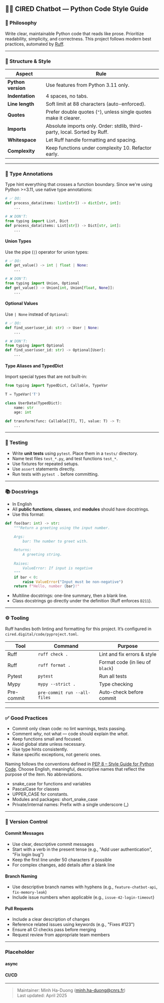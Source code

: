 ## 🧑‍💻 CIRED Chatbot — Python Code Style Guide

### 👣 Philosophy
Write clear, maintainable Python code that reads like prose. Prioritize readability, simplicity, and correctness. This project follows modern best practices, automated by [Ruff](https://docs.astral.sh/ruff/).

---

### 🧱 Structure & Style

| Aspect            | Rule                                                                 |
|-------------------|----------------------------------------------------------------------|
| **Python version**| Use features from Python 3.11 only.                                   |
| **Indentation**   | 4 spaces, no tabs.                                                   |
| **Line length**   | Soft limit at 88 characters (auto-enforced).                         |
| **Quotes**        | Prefer double quotes (`"`), unless single quotes make it clearer.   |
| **Imports**       | Absolute imports only. Order: stdlib, third-party, local. Sorted by Ruff. |
| **Whitespace**    | Let Ruff handle formatting and spacing.                              |
| **Complexity**    | Keep functions under complexity 10. Refactor early.                  |

---

### 📝 Type Annotations

Type hint everything that crosses a function boundary. Since we're using Python >=3.11, use native type annotations:

```python
# ✅ DO:
def process_data(items: list[str]) -> dict[str, int]:
    ...

# ❌ DON'T:
from typing import List, Dict
def process_data(items: List[str]) -> Dict[str, int]:
    ...
```

#### Union Types
Use the pipe (`|`) operator for union types:

```python
# ✅ DO:
def get_value() -> int | float | None:
    ...

# ❌ DON'T:
from typing import Union, Optional
def get_value() -> Union[int, Union[float, None]]:
    ...
```

#### Optional Values
Use `| None` instead of `Optional`:

```python
# ✅ DO:
def find_user(user_id: str) -> User | None:
    ...

# ❌ DON'T:
from typing import Optional
def find_user(user_id: str) -> Optional[User]:
    ...
```

#### Type Aliases and TypedDict
Import special types that are not built-in:

```python
from typing import TypedDict, Callable, TypeVar

T = TypeVar('T')

class UserData(TypedDict):
    name: str
    age: int

def transform(func: Callable[[T], T], value: T) -> T:
    ...
```

---

### 🧪 Testing

- Write **unit tests** using `pytest`. Place them in a `tests/` directory.
- Name test files `test_*.py`, and test functions `test_*`.
- Use fixtures for repeated setups.
- Use `assert` statements directly.
- Run tests with `pytest .` before committing.

---

### 📚 Docstrings

- In English
- All **public functions**, **classes**, and **modules** should have docstrings.
- Use this format:

```python
def foo(bar: int) -> str:
    """Return a greeting using the input number.

    Args:
        bar: The number to greet with.

    Returns:
        A greeting string.
        
    Raises:
        ValueError: If input is negative
    """
    if bar < 0:
        raise ValueError("Input must be non-negative")
    return f"Hello, number {bar}!"
```

- Multiline docstrings: one-line summary, then a blank line.
- Class docstrings go directly under the definition (Ruff enforces `D211`).

---

### ⚙️ Tooling

Ruff handles both linting and formatting for this project. It’s configured in `cired.digital/code/pyproject.toml`.

| Tool        | Command                      | Purpose                         |
|-------------|------------------------------|---------------------------------|
| Ruff        | `ruff check .`               | Lint and fix errors & style  |
| Ruff        | `ruff format .`              | Format code  (in lieu of `black`)                    |
| Pytest      | `pytest`                     | Run all tests                   |
| Mypy        | `mypy --strict .`            | Type checking                   |
| Pre-commit  | `pre-commit run --all-files` | Auto-check before commit        |

---

### ✅ Good Practices

- Commit only clean code: no lint warnings, tests passing.
- Comment *why*, not what — code should explain the *what*.
- Keep functions small and focused.
- Avoid global state unless necessary.
- Use type hints consistently.
- Raise specific exceptions, not generic ones.

Naming follows the conventions defined in [PEP 8 – Style Guide for Python Code](https://peps.python.org/pep-0008/#naming-conventions).  Choose English, meaningful, descriptive names that reflect the purpose of the item. No abbreviations.

- snake_case for functions and variables
- PascalCase for classes
- UPPER_CASE for constants.
- Modules and packages: short_snake_case
- Private/internal names: Prefix with a single underscore (_)

---

### 🔄 Version Control

#### Commit Messages
- Use clear, descriptive commit messages
- Start with a verb in the present tense (e.g., "Add user authentication", "Fix login bug")
- Keep the first line under 50 characters if possible
- For complex changes, add details after a blank line

#### Branch Naming
- Use descriptive branch names with hyphens (e.g., `feature-chatbot-api`, `fix-memory-leak`)
- Include issue numbers when applicable (e.g., `issue-42-login-timeout`)

#### Pull Requests
- Include a clear description of changes
- Reference related issues using keywords (e.g., "Fixes #123")
- Ensure all CI checks pass before merging
- Request review from appropriate team members

---

### Placeholder
#### async
#### CI/CD
---

> Maintainer: Minh Ha-Duong (<minh.ha-duong@cnrs.fr>)  
> Last updated: April 2025